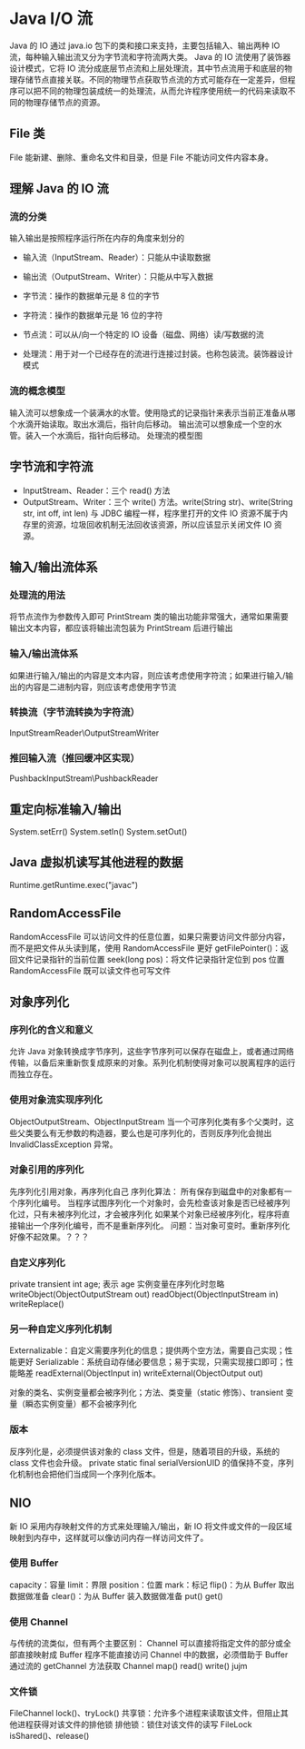 # Java I/O 流
Java 的 IO 通过 java.io 包下的类和接口来支持，主要包括输入、输出两种 IO 流，每种输入输出流又分为字节流和字符流两大类。
Java 的 IO 流使用了装饰器设计模式，它将 IO 流分成底层节点流和上层处理流，其中节点流用于和底层的物理存储节点直接关联。不同的物理节点获取节点流的方式可能存在一定差异，但程序可以把不同的物理包装成统一的处理流，从而允许程序使用统一的代码来读取不同的物理存储节点的资源。

## File 类
File 能新建、删除、重命名文件和目录，但是 File 不能访问文件内容本身。

## 理解 Java 的 IO 流
### 流的分类
输入输出是按照程序运行所在内存的角度来划分的
- 输入流（InputStream、Reader）：只能从中读取数据
- 输出流（OutputStream、Writer）：只能从中写入数据

- 字节流：操作的数据单元是 8 位的字节
- 字符流：操作的数据单元是 16 位的字符

- 节点流：可以从/向一个特定的 IO 设备（磁盘、网络）读/写数据的流
- 处理流：用于对一个已经存在的流进行连接过封装。也称包装流。装饰器设计模式

### 流的概念模型
输入流可以想象成一个装满水的水管。使用隐式的记录指针来表示当前正准备从哪个水滴开始读取。取出水滴后，指针向后移动。
输出流可以想象成一个空的水管。装入一个水滴后，指针向后移动。
处理流的模型图

## 字节流和字符流
- InputStream、Reader：三个 read() 方法
- OutputStream、Writer：三个 write() 方法。write(String str)、write(String str, int off, int len)
与 JDBC 编程一样，程序里打开的文件 IO  资源不属于内存里的资源，垃圾回收机制无法回收该资源，所以应该显示关闭文件 IO 资源。

## 输入/输出流体系
### 处理流的用法
将节点流作为参数传入即可
PrintStream 类的输出功能非常强大，通常如果需要输出文本内容，都应该将输出流包装为 PrintStream 后进行输出

### 输入/输出流体系
如果进行输入/输出的内容是文本内容，则应该考虑使用字符流；如果进行输入/输出的内容是二进制内容，则应该考虑使用字节流

### 转换流（字节流转换为字符流）
InputStreamReader\OutputStreamWriter

### 推回输入流（推回缓冲区实现）
PushbackInputStream\PushbackReader

## 重定向标准输入/输出
System.setErr()
System.setIn()
System.setOut()

## Java 虚拟机读写其他进程的数据
Runtime.getRuntime.exec("javac")

## RandomAccessFile
RandomAccessFile 可以访问文件的任意位置，如果只需要访问文件部分内容，而不是把文件从头读到尾，使用 RandomAccessFile 更好
getFilePointer()：返回文件记录指针的当前位置
seek(long pos)：将文件记录指针定位到 pos 位置
RandomAccessFile 既可以读文件也可写文件

## 对象序列化
### 序列化的含义和意义
允许 Java 对象转换成字节序列，这些字节序列可以保存在磁盘上，或者通过网络传输，以备后来重新恢复成原来的对象。系列化机制使得对象可以脱离程序的运行而独立存在。

### 使用对象流实现序列化
ObjectOutputStream、ObjectInputStream
当一个可序列化类有多个父类时，这些父类要么有无参数的构造器，要么也是可序列化的，否则反序列化会抛出 InvalidClassException 异常。

### 对象引用的序列化
先序列化引用对象，再序列化自己
序列化算法：
所有保存到磁盘中的对象都有一个序列化编号。
当程序试图序列化一个对象时，会先检查该对象是否已经被序列化过，只有未被序列化过，才会被序列化
如果某个对象已经被序列化，程序将直接输出一个序列化编号，而不是重新序列化。
问题：当对象可变时。重新序列化好像不起效果。？？？

### 自定义序列化
private transient int age; 表示 age 实例变量在序列化时忽略
writeObject(ObjectOutputStream out)
readObject(ObjectInputStream in)
writeReplace()

### 另一种自定义序列化机制
Externalizable：自定义需要序列化的信息；提供两个空方法，需要自己实现；性能更好
Serializable：系统自动存储必要信息；易于实现，只需实现接口即可；性能略差
readExternal(ObjectInput in)
writeExternal(ObjectOutput out)

对象的类名、实例变量都会被序列化；方法、类变量（static 修饰）、transient 变量（瞬态实例变量）都不会被序列化

### 版本
反序列化是，必须提供该对象的 class 文件，但是，随着项目的升级，系统的 class 文件也会升级。
private static final serialVersionUID 的值保持不变，序列化机制也会把他们当成同一个序列化版本。

## NIO
新 IO 采用内存映射文件的方式来处理输入/输出，新 IO 将文件或文件的一段区域映射到内存中，这样就可以像访问内存一样访问文件了。

### 使用 Buffer
capacity：容量
limit：界限
position：位置
mark：标记
flip()：为从 Buffer 取出数据做准备
clear()：为从 Buffer 装入数据做准备
put()
get()

### 使用 Channel
与传统的流类似，但有两个主要区别：
Channel 可以直接将指定文件的部分或全部直接映射成 Buffer
程序不能直接访问 Channel 中的数据，必须借助于 Buffer
通过流的 getChannel 方法获取 Channel
map()
read()
write()
jujm 

### 文件锁
FileChannel lock()、tryLock()
共享锁：允许多个进程来读取该文件，但阻止其他进程获得对该文件的排他锁
排他锁：锁住对该文件的读写
FileLock isShared()、release()


